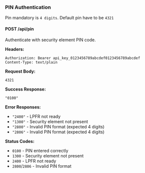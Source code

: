 ### PIN Authentication

Pin mandatory is `4 digits`. Default pin have to be `4321`

#### POST /api/pin

Authenticate with security element PIN code.

**Headers:**
```http
Authorization: Bearer api_key_0123456789abcdef0123456789abcdef
Content-Type: text/plain
```

**Request Body:**
```
4321
```

**Success Response:**
```
"0100"
```
**Error Responses:**
- `"2400"` - LPFR not ready
- `"1300"` - Security element not present
- `"2800"` - Invalid PIN format (expected 4 digits)
- `"2806"` - Invalid PIN format (expected 4 digits)

**Status Codes:**
- `0100` - PIN entered correctly
- `1300` - Security element not present
- `2400` - LPFR not ready
- `2800`/`2806` - Invalid PIN format
